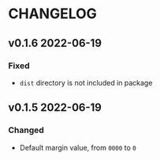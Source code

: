 # CHANGELOG

## v0.1.6 2022-06-19

### Fixed

- `dist` directory is not included in package

## v0.1.5 2022-06-19

### Changed

- Default margin value, from `0000` to `0`
